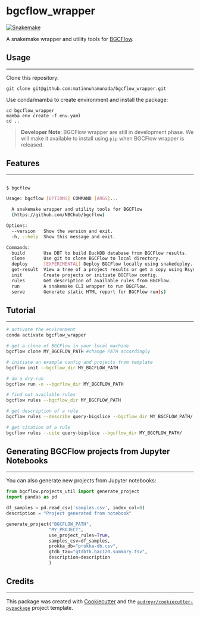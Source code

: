 # bgcflow_wrapper
[![Snakemake](https://img.shields.io/badge/snakemake-≥7.14.0-brightgreen.svg)](https://snakemake.bitbucket.io)

A snakemake wrapper and utility tools for [BGCFlow](https://github.com/NBChub/bgcflow).

## Usage
--------
Clone this repository:

    git clone git@github.com:matinnuhamunada/bgcflow_wrapper.git

Use conda/mamba to create environment and install the package:

    cd bgcflow_wrapper
    mamba env create -f env.yaml
    cd ..

>**Developer Note**: BGCFlow wrapper are still in development phase. We will make it available to install using `pip` when BGCFlow wrapper is released.

## Features
--------
```bash

$ bgcflow

Usage: bgcflow [OPTIONS] COMMAND [ARGS]...

  A snakemake wrapper and utility tools for BGCFlow
  (https://github.com/NBChub/bgcflow)

Options:
  --version   Show the version and exit.
  -h, --help  Show this message and exit.

Commands:
  build       Use DBT to build DuckDB database from BGCFlow results.
  clone       Use git to clone BGCFlow to local directory.
  deploy      [EXPERIMENTAL] Deploy BGCFlow locally using snakedeploy.
  get-result  View a tree of a project results or get a copy using Rsync.
  init        Create projects or initiate BGCFlow config.
  rules       Get description of available rules from BGCFlow.
  run         A snakemake CLI wrapper to run BGCFlow.
  serve       Generate static HTML report for BGCFlow run(s)
```

## Tutorial
--------
```bash
# activate the environment
conda activate bgcflow_wrapper
```
```bash
# get a clone of BGCFlow in your local machine
bgcflow clone MY_BGCFLOW_PATH #change PATH accordingly
```
```bash
# initiate an example config and projects from template
bgcflow init --bgcflow_dir MY_BGCFLOW_PATH
```
```bash
# do a dry-run
bgcflow run -n --bgcflow_dir MY_BGCFLOW_PATH
```
```bash
# find out available rules
bgcflow rules --bgcflow_dir MY_BGCFLOW_PATH
```
```bash
# get description of a rule
bgcflow rules --describe query-bigslice --bgcflow_dir MY_BGCFLOW_PATH/
```
```bash
# get citation of a rule
bgcflow rules --cite query-bigslice --bgcflow_dir MY_BGCFLOW_PATH/
```
## Generating BGCFlow projects from Jupyter Notebooks
--------
You can also generate new projects from Jupyter notebooks:
```python
from bgcflow.projects_util import generate_project
import pandas as pd

df_samples = pd.read_csv('samples.csv', index_col=0)
description = "Project generated from notebook"

generate_project("BGCFLOW_PATH",
                "MY_PROJECT",
                use_project_rules=True,
                samples_csv=df_samples,
                prokka_db="prokka-db.csv",
                gtdb_tax="gtdbtk.bac120.summary.tsv",
                description=description
                )
```

## Credits
-------

This package was created with [Cookiecutter](https://github.com/audreyr/cookiecutter) and the [`audreyr/cookiecutter-pypackage`](https://github.com/audreyr/cookiecutter-pypackage) project template.
